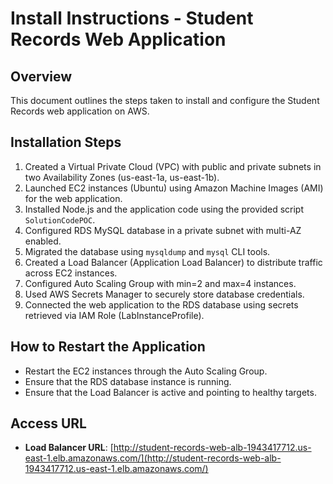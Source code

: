 # Install Instructions - Student Records Web Application

## Overview
This document outlines the steps taken to install and configure the Student Records web application on AWS.

## Installation Steps
1. Created a Virtual Private Cloud (VPC) with public and private subnets in two Availability Zones (us-east-1a, us-east-1b).
2. Launched EC2 instances (Ubuntu) using Amazon Machine Images (AMI) for the web application.
3. Installed Node.js and the application code using the provided script `SolutionCodePOC`.
4. Configured RDS MySQL database in a private subnet with multi-AZ enabled.
5. Migrated the database using `mysqldump` and `mysql` CLI tools.
6. Created a Load Balancer (Application Load Balancer) to distribute traffic across EC2 instances.
7. Configured Auto Scaling Group with min=2 and max=4 instances.
8. Used AWS Secrets Manager to securely store database credentials.
9. Connected the web application to the RDS database using secrets retrieved via IAM Role (LabInstanceProfile).

## How to Restart the Application
- Restart the EC2 instances through the Auto Scaling Group.
- Ensure that the RDS database instance is running.
- Ensure that the Load Balancer is active and pointing to healthy targets.

## Access URL
- **Load Balancer URL**: [http://student-records-web-alb-1943417712.us-east-1.elb.amazonaws.com/](http://student-records-web-alb-1943417712.us-east-1.elb.amazonaws.com/)
